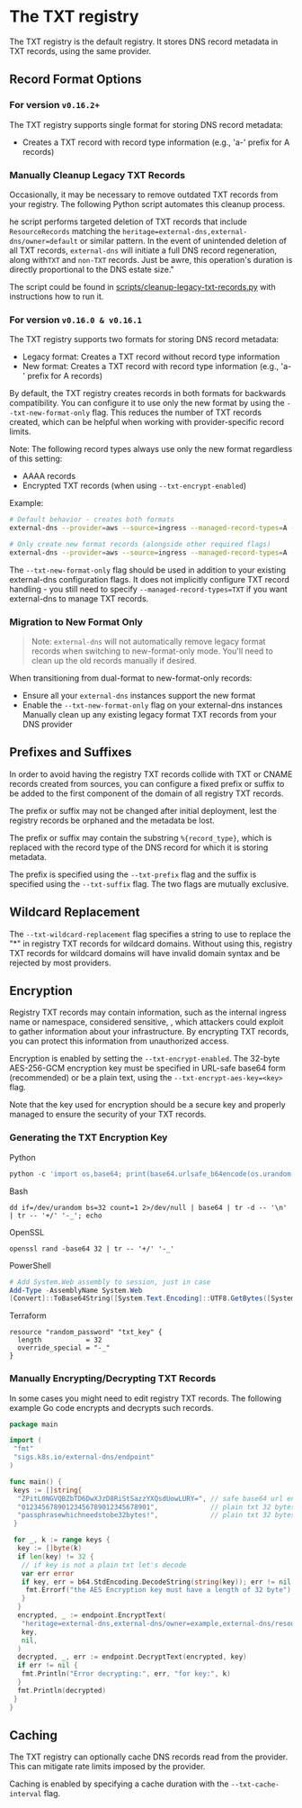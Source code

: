 # The TXT registry

The TXT registry is the default registry.
It stores DNS record metadata in TXT records, using the same provider.

## Record Format Options

### For version `v0.16.2+`

The TXT registry supports single format for storing DNS record metadata:

- Creates a TXT record with record type information (e.g., 'a-' prefix for A records)

### Manually Cleanup Legacy TXT Records

Occasionally, it may be necessary to remove outdated TXT records from your registry. The following Python script automates this cleanup process.

he script performs targeted deletion of TXT records that include `ResourceRecords` matching the `heritage=external-dns,external-dns/owner=default` or similar pattern. In the event of unintended deletion of all TXT records, `external-dns` will initiate a full DNS record regeneration, along with`TXT` and `non-TXT` records. Just be awre, this operation's duration is directly proportional to the DNS estate size."

The script could be found in [scripts/cleanup-legacy-txt-records.py](../../scripts/cleanup-legacy-txt-records.py) with instructions how to run it.

### For version `v0.16.0 & v0.16.1`

The TXT registry supports two formats for storing DNS record metadata:

- Legacy format: Creates a TXT record without record type information
- New format: Creates a TXT record with record type information (e.g., 'a-' prefix for A records)

By default, the TXT registry creates records in both formats for backwards compatibility. You can configure it to use only the new format by using the `--txt-new-format-only` flag. This reduces the number of TXT records created, which can be helpful when working with provider-specific record limits.

Note: The following record types always use only the new format regardless of this setting:

- AAAA records
- Encrypted TXT records (when using `--txt-encrypt-enabled`)

Example:

```sh
# Default behavior - creates both formats
external-dns --provider=aws --source=ingress --managed-record-types=A --managed-record-types=TXT

# Only create new format records (alongside other required flags)
external-dns --provider=aws --source=ingress --managed-record-types=A --managed-record-types=TXT --txt-new-format-only
```

The `--txt-new-format-only` flag should be used in addition to your existing external-dns configuration flags. It does not implicitly configure TXT record handling - you still need to specify `--managed-record-types=TXT` if you want external-dns to manage TXT records.

### Migration to New Format Only

> Note: `external-dns` will not automatically remove legacy format records when switching to new-format-only mode. You'll need to clean up the old records manually if desired.

When transitioning from dual-format to new-format-only records:

- Ensure all your `external-dns` instances support the new format
- Enable the `--txt-new-format-only` flag on your external-dns instances
Manually clean up any existing legacy format TXT records from your DNS provider

## Prefixes and Suffixes

In order to avoid having the registry TXT records collide with
TXT or CNAME records created from sources, you can configure a fixed prefix or suffix
to be added to the first component of the domain of all registry TXT records.

The prefix or suffix may not be changed after initial deployment,
lest the registry records be orphaned and the metadata be lost.

The prefix or suffix may contain the substring `%{record_type}`, which is replaced with
the record type of the DNS record for which it is storing metadata.

The prefix is specified using the `--txt-prefix` flag and the suffix is specified using
the `--txt-suffix` flag. The two flags are mutually exclusive.

## Wildcard Replacement

The `--txt-wildcard-replacement` flag specifies a string to use to replace the "*" in
registry TXT records for wildcard domains. Without using this, registry TXT records for
wildcard domains will have invalid domain syntax and be rejected by most providers.

## Encryption

Registry TXT records may contain information, such as the internal ingress name or namespace, considered sensitive, , which attackers could exploit to gather information about your infrastructure.
By encrypting TXT records, you can protect this information from unauthorized access.

Encryption is enabled by setting the `--txt-encrypt-enabled`. The 32-byte AES-256-GCM encryption
key must be specified in URL-safe base64 form (recommended) or be a plain text, using the `--txt-encrypt-aes-key=<key>` flag.

Note that the key used for encryption should be a secure key and properly managed to ensure the security of your TXT records.

### Generating the TXT Encryption Key

Python

```python
python -c 'import os,base64; print(base64.urlsafe_b64encode(os.urandom(32)).decode())'
```

Bash

```shell
dd if=/dev/urandom bs=32 count=1 2>/dev/null | base64 | tr -d -- '\n' | tr -- '+/' '-_'; echo
```

OpenSSL

```shell
openssl rand -base64 32 | tr -- '+/' '-_'
```

PowerShell

```powershell
# Add System.Web assembly to session, just in case
Add-Type -AssemblyName System.Web
[Convert]::ToBase64String([System.Text.Encoding]::UTF8.GetBytes([System.Web.Security.Membership]::GeneratePassword(32,4))).Replace("+","-").Replace("/","_")
```

Terraform

```hcl
resource "random_password" "txt_key" {
  length           = 32
  override_special = "-_"
}
```

### Manually Encrypting/Decrypting TXT Records

In some cases you might need to edit registry TXT records. The following example Go code encrypts and decrypts such records.

```go
package main

import (
 "fmt"
 "sigs.k8s.io/external-dns/endpoint"
)

func main() {
 keys := []string{
  "ZPitL0NGVQBZbTD6DwXJzD8RiStSazzYXQsdUowLURY=", // safe base64 url encoded 44 bytes and 32 when decoded
  "01234567890123456789012345678901",             // plain txt 32 bytes
  "passphrasewhichneedstobe32bytes!",             // plain txt 32 bytes
 }

 for _, k := range keys {
  key := []byte(k)
  if len(key) != 32 {
   // if key is not a plain txt let's decode
   var err error
   if key, err = b64.StdEncoding.DecodeString(string(key)); err != nil || len(key) != 32 {
    fmt.Errorf("the AES Encryption key must have a length of 32 byte")
   }
  }
  encrypted, _ := endpoint.EncryptText(
   "heritage=external-dns,external-dns/owner=example,external-dns/resource=ingress/default/example",
   key,
   nil,
  )
  decrypted, _, err := endpoint.DecryptText(encrypted, key)
  if err != nil {
   fmt.Println("Error decrypting:", err, "for key:", k)
  }
  fmt.Println(decrypted)
 }
}
```

## Caching

The TXT registry can optionally cache DNS records read from the provider. This can mitigate
rate limits imposed by the provider.

Caching is enabled by specifying a cache duration with the `--txt-cache-interval` flag.
